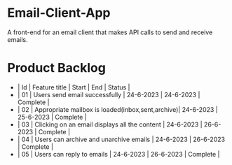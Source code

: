 # Email-Client-App
A front-end for an email client that makes API calls to send and receive emails.



# Product Backlog

- | Id | Feature title                                    | Start     |    End    |   Status    |
- | 01 | Users send email successfully                    | 24-6-2023 | 24-6-2023 |  Complete   |
- | 02 | Appropriate mailbox is loaded(inbox,sent,archive)| 24-6-2023 | 25-6-2023 |  Complete   |
- | 03 | Clicking on an email displays all the content    | 24-6-2023 | 26-6-2023 |  Complete   |
- | 04 | Users can archive and unarchive emails           | 24-6-2023 | 26-6-2023 |  Complete   |
- | 05 | Users can reply to emails                        | 24-6-2023 | 26-6-2023 |  Complete   |